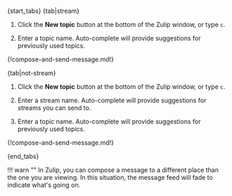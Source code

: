 {start_tabs}
{tab|stream}
1. Click the **New topic** button at the bottom of the Zulip window, or type `c`.

2. Enter a topic name. Auto-complete will provide suggestions for previously
   used topics.

{!compose-and-send-message.md!}

{tab|not-stream}
1. Click the **New topic** button at the bottom of the Zulip window, or type `c`.

2. Enter a stream name. Auto-complete will provide suggestions for streams you
   can send to.

2. Enter a topic name. Auto-complete will provide suggestions for previously
   used topics.

{!compose-and-send-message.md!}

{end_tabs}

!!! warn ""
    In Zulip, you can compose a message to a different place than the one you
    are viewing. In this situation, the message feed will fade to indicate
    what's going on.
